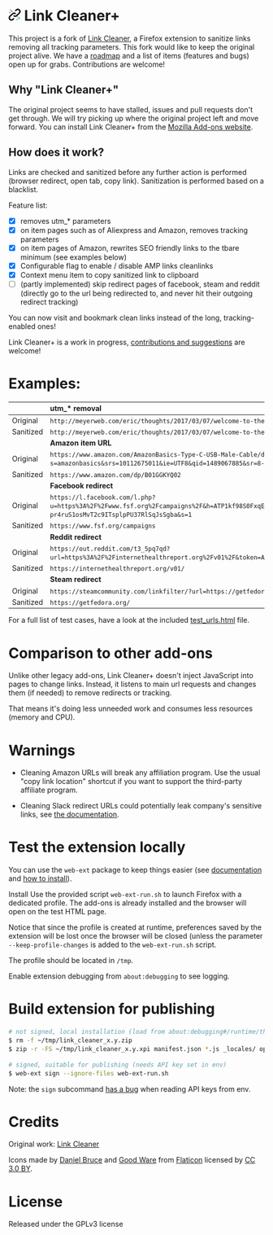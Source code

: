 # ![Link Cleaner+](/assets/web-link-cleaned-thumb.png) Link Cleaner+

This project is a fork of [Link Cleaner](https://github.com/idlewan/link_cleaner), a Firefox extension to sanitize links removing all tracking parameters. This fork would like to keep the original project alive. We have a [roadmap](https://github.com/apiraino/link_cleaner/wiki) and a list of items (features and bugs) open up for grabs. Contributions are welcome!

## Why "Link Cleaner+"

The original project seems to have stalled, issues and pull requests don't get through. We will try picking up where the original project left and move forward. You can install Link Cleaner+ from the [Mozilla Add-ons website](https://addons.mozilla.org/en-US/firefox/addon/link-cleaner-plus/).

## How does it work?

Links are checked and sanitized before any further action is performed (browser redirect, open tab, copy link). Sanitization is performed based on a blacklist.

Feature list:
- [x] removes utm_* parameters
- [x] on item pages such as of Aliexpress and Amazon, removes tracking parameters
- [x] on item pages of Amazon, rewrites SEO friendly links to the tbare minimum (see examples below)
- [x] Configurable flag to enable / disable AMP links cleanlinks
- [x] Context menu item to copy sanitized link to clipboard
- [ ] (partly implemented) skip redirect pages of facebook, steam and reddit (directly go to the url
being redirected to, and never hit their outgoing redirect tracking)

You can now visit and bookmark clean links instead of the long, tracking-enabled ones!

Link Cleaner+ is a work in progress, [contributions and suggestions](https://github.com/apiraino/link_cleaner/issues) are welcome!

# Examples:

|                | utm_* removal                                                                                                                                                                                                    |
| -              | :-                                                                                                                                                                                                               |
| Original  | `http://meyerweb.com/eric/thoughts/2017/03/07/welcome-to-the-grid/?utm_source=frontendfocus&utm_medium=email`                                                                                                    |
| Sanitized | `http://meyerweb.com/eric/thoughts/2017/03/07/welcome-to-the-grid`                                                                                                                                               |
|                | **Amazon item URL**                                                                                                                                                                                              |
| Original  | `https://www.amazon.com/AmazonBasics-Type-C-USB-Male-Cable/dp/B01GGKYQ02/ref=sr_1_1?s=amazonbasics&srs=10112675011&ie=UTF8&qid=1489067885&sr=8-1&keywords=usb-c`                                                 |
| Sanitized | `https://www.amazon.com/dp/B01GGKYQ02`                                                                                                                                                                           |
|                | **Facebook redirect**                                                                                                                                                                                            |
| Original  | `https://l.facebook.com/l.php?u=https%3A%2F%2Fwww.fsf.org%2Fcampaigns%2F&h=ATP1kf98S0FxqErjoW8VmdSllIp4veuH2_m1jl69sEEeLzUXbkNXrVnzRMp65r5vf21LJGTgJwR2b66m97zYJoXx951n-pr4ruS1osMvT2c9ITsplpPU37RlSqJsSgba&s=1` |
| Sanitized | `https://www.fsf.org/campaigns`                                                                                                                                                                                  |
|                | **Reddit redirect**                                                                                                                                                                                              |
| Original  | `https://out.reddit.com/t3_5pq7qd?url=https%3A%2F%2Finternethealthreport.org%2Fv01%2F&token=AQAAZV6JWHBBnIcVjV1wvxVg5gKyCQQSdUhGIvuEUmdPZhxhm8kH&app_name=reddit.com`                                            |
| Sanitized | `https://internethealthreport.org/v01/`                                                                                                                                                                          |
|                | **Steam redirect**                                                                                                                                                                                               |
| Original  | `https://steamcommunity.com/linkfilter/?url=https://getfedora.org/`                                                                                                                                              |
| Sanitized | `https://getfedora.org/`                                                                                                                                                                                         |


For a full list of test cases, have a look at the included [test_urls.html](https://github.com/apiraino/link_cleaner/blob/master/test_urls.html) file.

# Comparison to other add-ons

Unlike other legacy add-ons, Link Cleaner+ doesn't inject JavaScript into pages to change links. Instead, it listens to main url requests and changes them (if needed) to remove redirects or tracking.

That means it's doing less unneeded work and consumes less resources (memory and CPU).

# Warnings

- Cleaning Amazon URLs will break any affiliation program. Use the usual "copy link location" shortcut if you want to support the third-party affiliate program.

- Cleaning Slack redirect URLs could potentially leak company's sensitive links, see [the documentation](https://slack.com/intl/en-de/help/articles/115004155306#click-shared-links-with-caution).

# Test the extension locally

You can use the `web-ext` package to keep things easier (see [documentation](https://developer.mozilla.org/en-US/docs/Mozilla/Add-ons/WebExtensions/web-ext_command_reference#web-ext_sign) and [how to install](https://github.com/mozilla/web-ext)).

Install Use the provided script `web-ext-run.sh` to launch Firefox with a dedicated profile. The add-ons is already installed and the browser will open on the test HTML page.

Notice that since the profile is created at runtime, preferences saved by the extension will be lost once the browser will be closed (unless the parameter `--keep-profile-changes` is added to the `web-ext-run.sh` script.

The profile should be located in `/tmp`.

Enable extension debugging from `about:debugging` to see logging.

# Build extension for publishing
``` bash
# not signed, local installation (load from about:debugging#/runtime/this-firefox)
$ rm -f ~/tmp/link_cleaner_x.y.zip
$ zip -r -FS ~/tmp/link_cleaner_x.y.xpi manifest.json *.js _locales/ options/ assets/icon*
```

``` bash
# signed, suitable for publishing (needs API key set in env)
$ web-ext sign --ignore-files web-ext-run.sh
```

Note: the `sign` subcommand [has a bug](https://github.com/mozilla/web-ext/issues/793) when reading API keys from env.

# Credits

Original work: [Link Cleaner](https://github.com/idlewan/link_cleaner)

Icons made by [Daniel Bruce](https://www.flaticon.com/authors/daniel-bruce) and [Good Ware](https://www.flaticon.com/authors/good-ware) from [Flaticon](https://www.flaticon.com) licensed by [CC 3.0 BY](http://creativecommons.org/licenses/by/3.0).

# License

Released under the GPLv3 license
